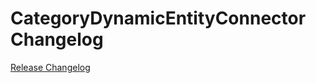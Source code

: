 # CategoryDynamicEntityConnector Changelog

[Release Changelog](https://github.com/spryker/category-dynamic-entity-connector/releases)
